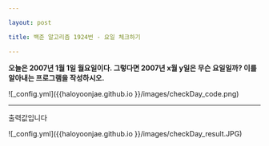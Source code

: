 ```yaml
---

layout: post

title: 백준 알고리즘 1924번 - 요일 체크하기

---
```


**오늘은 2007년 1월 1일 월요일이다. 그렇다면 2007년 x월 y일은 무슨 요일일까? 이를 알아내는 프로그램을 작성하시오.**


![_config.yml]({{haloyoonjae.github.io }}/images/checkDay_code.png)

---
<pre>
출력값입니다
</pre>
![_config.yml]({{haloyoonjae.github.io }}/images/checkDay_result.JPG)

